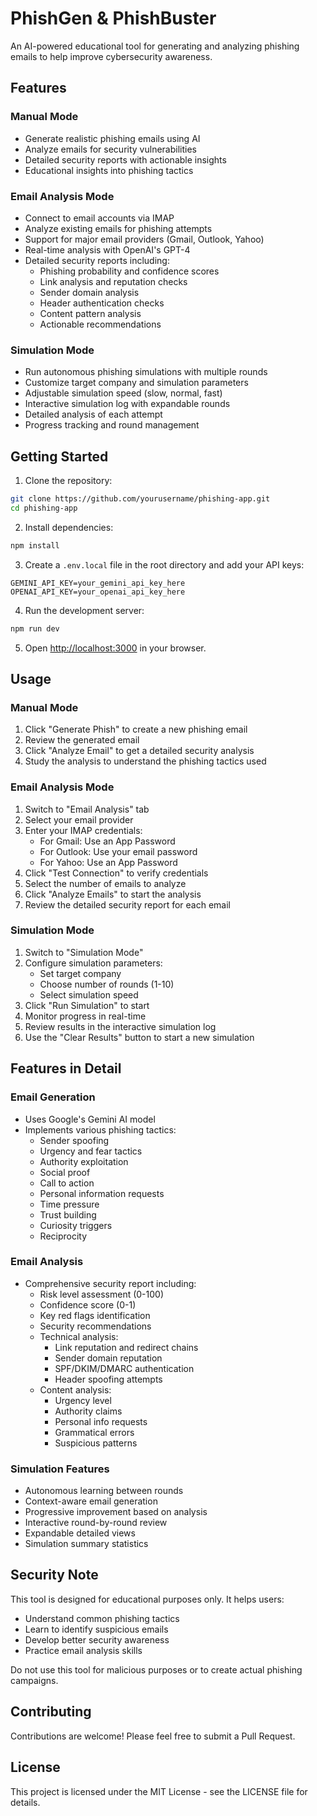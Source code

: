# PhishGen & PhishBuster

An AI-powered educational tool for generating and analyzing phishing emails to help improve cybersecurity awareness.

## Features

### Manual Mode
- Generate realistic phishing emails using AI
- Analyze emails for security vulnerabilities
- Detailed security reports with actionable insights
- Educational insights into phishing tactics

### Email Analysis Mode
- Connect to email accounts via IMAP
- Analyze existing emails for phishing attempts
- Support for major email providers (Gmail, Outlook, Yahoo)
- Real-time analysis with OpenAI's GPT-4
- Detailed security reports including:
  - Phishing probability and confidence scores
  - Link analysis and reputation checks
  - Sender domain analysis
  - Header authentication checks
  - Content pattern analysis
  - Actionable recommendations

### Simulation Mode
- Run autonomous phishing simulations with multiple rounds
- Customize target company and simulation parameters
- Adjustable simulation speed (slow, normal, fast)
- Interactive simulation log with expandable rounds
- Detailed analysis of each attempt
- Progress tracking and round management

## Getting Started

1. Clone the repository:
```bash
git clone https://github.com/yourusername/phishing-app.git
cd phishing-app
```

2. Install dependencies:
```bash
npm install
```

3. Create a `.env.local` file in the root directory and add your API keys:
```
GEMINI_API_KEY=your_gemini_api_key_here
OPENAI_API_KEY=your_openai_api_key_here
```

4. Run the development server:
```bash
npm run dev
```

5. Open [http://localhost:3000](http://localhost:3000) in your browser.

## Usage

### Manual Mode
1. Click "Generate Phish" to create a new phishing email
2. Review the generated email
3. Click "Analyze Email" to get a detailed security analysis
4. Study the analysis to understand the phishing tactics used

### Email Analysis Mode
1. Switch to "Email Analysis" tab
2. Select your email provider
3. Enter your IMAP credentials:
   - For Gmail: Use an App Password
   - For Outlook: Use your email password
   - For Yahoo: Use an App Password
4. Click "Test Connection" to verify credentials
5. Select the number of emails to analyze
6. Click "Analyze Emails" to start the analysis
7. Review the detailed security report for each email

### Simulation Mode
1. Switch to "Simulation Mode"
2. Configure simulation parameters:
   - Set target company
   - Choose number of rounds (1-10)
   - Select simulation speed
3. Click "Run Simulation" to start
4. Monitor progress in real-time
5. Review results in the interactive simulation log
6. Use the "Clear Results" button to start a new simulation

## Features in Detail

### Email Generation
- Uses Google's Gemini AI model
- Implements various phishing tactics:
  - Sender spoofing
  - Urgency and fear tactics
  - Authority exploitation
  - Social proof
  - Call to action
  - Personal information requests
  - Time pressure
  - Trust building
  - Curiosity triggers
  - Reciprocity

### Email Analysis
- Comprehensive security report including:
  - Risk level assessment (0-100)
  - Confidence score (0-1)
  - Key red flags identification
  - Security recommendations
  - Technical analysis:
    - Link reputation and redirect chains
    - Sender domain reputation
    - SPF/DKIM/DMARC authentication
    - Header spoofing attempts
  - Content analysis:
    - Urgency level
    - Authority claims
    - Personal info requests
    - Grammatical errors
    - Suspicious patterns

### Simulation Features
- Autonomous learning between rounds
- Context-aware email generation
- Progressive improvement based on analysis
- Interactive round-by-round review
- Expandable detailed views
- Simulation summary statistics

## Security Note

This tool is designed for educational purposes only. It helps users:
- Understand common phishing tactics
- Learn to identify suspicious emails
- Develop better security awareness
- Practice email analysis skills

Do not use this tool for malicious purposes or to create actual phishing campaigns.

## Contributing

Contributions are welcome! Please feel free to submit a Pull Request.

## License

This project is licensed under the MIT License - see the LICENSE file for details.
